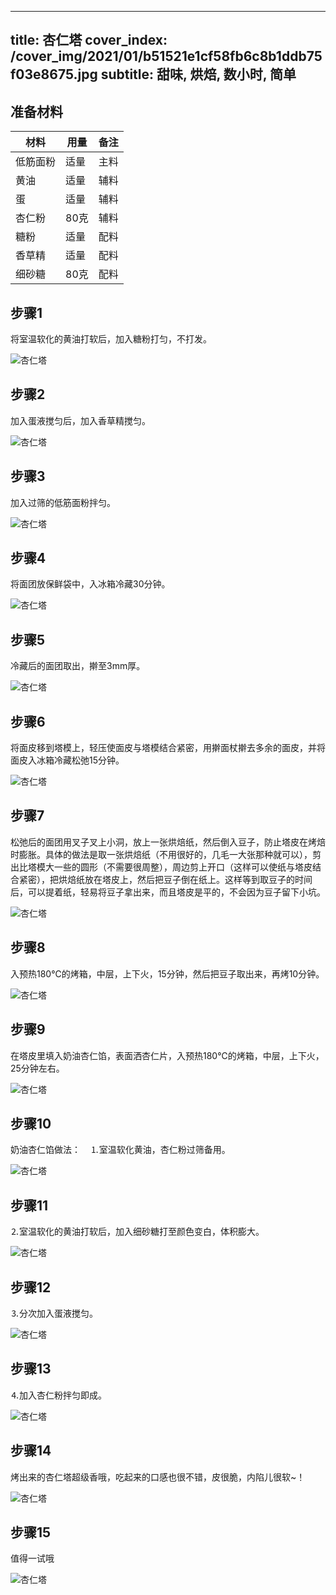 
---
title: 杏仁塔
cover_index: /cover_img/2021/01/b51521e1cf58fb6c8b1ddb75f03e8675.jpg
subtitle: 甜味, 烘焙, 数小时, 简单
---

## 准备材料

| 材料     | 用量 | 备注|
| ------- | ----- | --- |
| 低筋面粉 | 适量| 主料 |
| 黄油 | 适量| 辅料 |
| 蛋 | 适量| 辅料 |
| 杏仁粉 | 80克| 辅料 |
| 糖粉 | 适量| 配料 |
| 香草精 | 适量| 配料 |
| 细砂糖 | 80克| 配料 |

## 步骤1

将室温软化的黄油打软后，加入糖粉打匀，不打发。

![杏仁塔](https://i8.meishichina.com/attachment/recipe/201010/201010131845499.JPG?x-oss-process=style/p320) 

## 步骤2

加入蛋液搅匀后，加入香草精搅匀。

![杏仁塔](https://i8.meishichina.com/attachment/recipe/201010/201010131846374.JPG?x-oss-process=style/p320) 

## 步骤3

加入过筛的低筋面粉拌匀。

![杏仁塔](https://i8.meishichina.com/attachment/recipe/201010/201010131847330.JPG?x-oss-process=style/p320) 

## 步骤4

将面团放保鲜袋中，入冰箱冷藏30分钟。

![杏仁塔](https://i8.meishichina.com/attachment/recipe/201010/201010131848052.JPG?x-oss-process=style/p320) 

## 步骤5

冷藏后的面团取出，擀至3mm厚。

![杏仁塔](https://i8.meishichina.com/attachment/recipe/201010/201010131848536.JPG?x-oss-process=style/p320) 

## 步骤6

将面皮移到塔模上，轻压使面皮与塔模结合紧密，用擀面杖擀去多余的面皮，并将面皮入冰箱冷藏松弛15分钟。

![杏仁塔](https://i8.meishichina.com/attachment/recipe/201010/201010131849233.JPG?x-oss-process=style/p320) 

## 步骤7

松弛后的面团用叉子叉上小洞，放上一张烘焙纸，然后倒入豆子，防止塔皮在烤焙时膨胀。具体的做法是取一张烘焙纸（不用很好的，几毛一大张那种就可以），剪出比塔模大一些的圆形（不需要很周整），周边剪上开口（这样可以使纸与塔皮结合紧密），把烘焙纸放在塔皮上，然后把豆子倒在纸上。这样等到取豆子的时间后，可以提着纸，轻易将豆子拿出来，而且塔皮是平的，不会因为豆子留下小坑。

![杏仁塔](https://i8.meishichina.com/attachment/recipe/201010/201010131850483.JPG?x-oss-process=style/p320) 

## 步骤8

入预热180℃的烤箱，中层，上下火，15分钟，然后把豆子取出来，再烤10分钟。

![杏仁塔](https://i8.meishichina.com/attachment/recipe/201010/201010131852000.JPG?x-oss-process=style/p320) 

## 步骤9

在塔皮里填入奶油杏仁馅，表面洒杏仁片，入预热180℃的烤箱，中层，上下火，25分钟左右。

![杏仁塔](https://i8.meishichina.com/attachment/recipe/201010/201010131852442.JPG?x-oss-process=style/p320) 

## 步骤10

奶油杏仁馅做法：    ⒈室温软化黄油，杏仁粉过筛备用。

![杏仁塔](https://i8.meishichina.com/attachment/recipe/201010/201010131857501.JPG?x-oss-process=style/p320) 

## 步骤11

⒉室温软化的黄油打软后，加入细砂糖打至颜色变白，体积膨大。

![杏仁塔](https://i8.meishichina.com/attachment/recipe/201010/201010131858536.JPG?x-oss-process=style/p320) 

## 步骤12

⒊分次加入蛋液搅匀。

![杏仁塔](https://i8.meishichina.com/attachment/recipe/201010/201010131900303.JPG?x-oss-process=style/p320) 

## 步骤13

⒋加入杏仁粉拌匀即成。

![杏仁塔](https://i8.meishichina.com/attachment/recipe/201010/201010131901034.JPG?x-oss-process=style/p320) 

## 步骤14

烤出来的杏仁塔超级香哦，吃起来的口感也很不错，皮很脆，内陷儿很软~！

![杏仁塔](https://i8.meishichina.com/attachment/recipe/201010/201010131902080.jpg?x-oss-process=style/p320) 

## 步骤15

值得一试哦

![杏仁塔](https://i8.meishichina.com/attachment/recipe/201010/201010131904025.jpg?x-oss-process=style/p320) 

